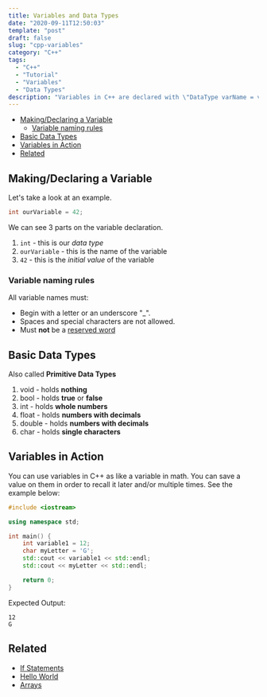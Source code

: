 ```yaml
---
title: Variables and Data Types
date: "2020-09-11T12:50:03"
template: "post"
draft: false 
slug: "cpp-variables"
category: "C++"
tags:
  - "C++"
  - "Tutorial"
  - "Variables"
  - "Data Types"
description: "Variables in C++ are declared with \"DataType varName = value;\". The name of the variable can be anyting you want while putting the value during declaration is optional."
---
```


- [Making/Declaring a Variable](#makingdeclaring-a-variable)
  - [Variable naming rules](#variable-naming-rules)
- [Basic Data Types](#basic-data-types)
- [Variables in Action](#variables-in-action)
- [Related](#related)

## Making/Declaring a Variable 

Let's take a look at an example.

```cpp
int ourVariable = 42;
```

We can see 3 parts on the variable declaration.
1. `int` - this is our *data type*
2. `ourVariable` - this is the name of the variable
3. `42` - this is the *initial value* of the variable

### Variable naming rules

All variable names must:
- Begin with a letter or an underscore "_".
- Spaces and special characters are not allowed.
- Must **not** be a [reserved word](https://en.cppreference.com/w/cpp/keyword)

## Basic Data Types

Also called **Primitive Data Types**
1. void - holds **nothing**
2. bool - holds **true** or **false**
2. int - holds **whole numbers**
3. float - holds **numbers with decimals**
4. double - holds **numbers with decimals**
5. char - holds **single characters**

## Variables in Action

You can use variables in C++ as like a variable in math. You can save a value on them in order to recall it later and/or multiple times. See the example below:

```cpp
#include <iostream>

using namespace std;

int main() {
    int variable1 = 12;
    char myLetter = 'G';
    std::cout << variable1 << std::endl;
    std::cout << myLetter << std::endl;

    return 0;
}
```

Expected Output:

```
12
G
```

## Related

- [If Statements](/posts/cpp-if-statements)
- [Hello World](/posts/cpp-hello-world)
- [Arrays](/posts/cpp-arrays)
